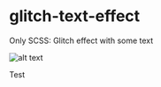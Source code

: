 # glitch-text-effect
Only SCSS: Glitch effect with some text

![alt text][logo]

[logo]: https://github.com/jlaprs/markdown-here/raw/master/src/img/Glitch-Effect.jpg "Logo Title Text 2"

Test